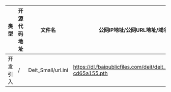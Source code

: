 | 类型 | 开源代码地址 | 文件名 | 公网IP地址/公网URL地址/域名/邮箱地址 | 用途说明 |
| ---- | ------------ | ------ | ------------------------------------ | -------- |
|开发引入|/|Deit_Small/url.ini|https://dl.fbaipublicfiles.com/deit/deit_small_patch16_224-cd65a155.pth|下载权重|